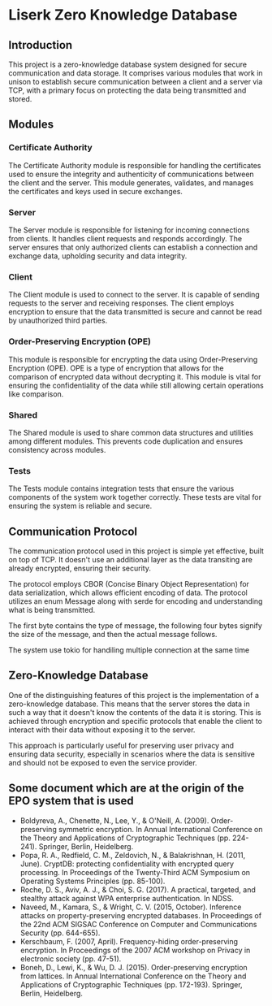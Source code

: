 # Liserk Zero Knowledge Database

## Introduction
This project is a zero-knowledge database system designed for secure communication and data storage. It comprises various modules that work in unison to establish secure communication between a client and a server via TCP, with a primary focus on protecting the data being transmitted and stored.

## Modules

### Certificate Authority

The Certificate Authority module is responsible for handling the certificates used to ensure the integrity and authenticity of communications between the client and the server. This module generates, validates, and manages the certificates and keys used in secure exchanges.

### Server

The Server module is responsible for listening for incoming connections from clients. It handles client requests and responds accordingly. The server ensures that only authorized clients can establish a connection and exchange data, upholding security and data integrity.

### Client

The Client module is used to connect to the server. It is capable of sending requests to the server and receiving responses. The client employs encryption to ensure that the data transmitted is secure and cannot be read by unauthorized third parties.

### Order-Preserving Encryption (OPE)

This module is responsible for encrypting the data using Order-Preserving Encryption (OPE). OPE is a type of encryption that allows for the comparison of encrypted data without decrypting it. This module is vital for ensuring the confidentiality of the data while still allowing certain operations like comparison.

### Shared

The Shared module is used to share common data structures and utilities among different modules. This prevents code duplication and ensures consistency across modules.

### Tests

The Tests module contains integration tests that ensure the various components of the system work together correctly. These tests are vital for ensuring the system is reliable and secure.

## Communication Protocol

The communication protocol used in this project is simple yet effective, built on top of TCP. It doesn't use an additional layer as the data transiting are already encrypted, ensuring their security.

The protocol employs CBOR (Concise Binary Object Representation) for data serialization, which allows efficient encoding of data. The protocol utilizes an enum Message along with serde for encoding and understanding what is being transmitted.

The first byte contains the type of message, the following four bytes signify the size of the message, and then the actual message follows.

The system use tokio for handiling multiple connection at the same time

## Zero-Knowledge Database

One of the distinguishing features of this project is the implementation of a zero-knowledge database. This means that the server stores the data in such a way that it doesn't know the contents of the data it is storing. This is achieved through encryption and specific protocols that enable the client to interact with their data without exposing it to the server.

This approach is particularly useful for preserving user privacy and ensuring data security, especially in scenarios where the data is sensitive and should not be exposed to even the service provider.

## Some document which are at the origin of the EPO system that is used

- Boldyreva, A., Chenette, N., Lee, Y., & O'Neill, A. (2009). Order-preserving symmetric encryption. In Annual International Conference on the Theory and Applications of Cryptographic Techniques (pp. 224-241). Springer, Berlin, Heidelberg.
- Popa, R. A., Redfield, C. M., Zeldovich, N., & Balakrishnan, H. (2011, June). CryptDB: protecting confidentiality with encrypted query processing. In Proceedings of the Twenty-Third ACM Symposium on Operating Systems Principles (pp. 85-100).
- Roche, D. S., Aviv, A. J., & Choi, S. G. (2017). A practical, targeted, and stealthy attack against WPA enterprise authentication. In NDSS.
- Naveed, M., Kamara, S., & Wright, C. V. (2015, October). Inference attacks on property-preserving encrypted databases. In Proceedings of the 22nd ACM SIGSAC Conference on Computer and Communications Security (pp. 644-655).
- Kerschbaum, F. (2007, April). Frequency-hiding order-preserving encryption. In Proceedings of the 2007 ACM workshop on Privacy in electronic society (pp. 47-51).
- Boneh, D., Lewi, K., & Wu, D. J. (2015). Order-preserving encryption from lattices. In Annual International Conference on the Theory and Applications of Cryptographic Techniques (pp. 172-193). Springer, Berlin, Heidelberg.

